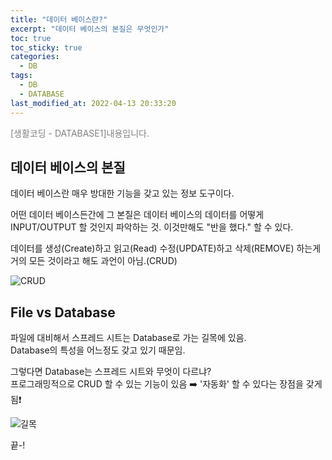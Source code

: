 ```yaml
---
title: "데이터 베이스란?"
excerpt: "데이터 베이스의 본질은 무엇인가"
toc: true
toc_sticky: true
categories:
  - DB
tags:
  - DB
  - DATABASE
last_modified_at: 2022-04-13 20:33:20
---
```

<span style="color:grey">[생활코딩 - DATABASE1]내용입니다.</span>
  
## 데이터 베이스의 본질
  
데이터 베이스란 매우 방대한 기능을 갖고 있는 정보 도구이다.
  
어떤 데이터 베이스든간에 그 본질은 데이터 베이스의 데이터를 어떻게 INPUT/OUTPUT 할 것인지 파악하는 것. 이것만해도 "반을 했다." 할 수 있다.
  
데이터를 생성(Create)하고 읽고(Read) 수정(UPDATE)하고 삭제(REMOVE) 하는게 거의 모든 것이라고 해도 과언이 아님.(CRUD)  

![CRUD](../assets/images/Database/생활코딩_Database1/d1.png)


## File vs Database
  
파일에 대비해서 스프레드 시트는 Database로 가는 길목에 있음.  
Database의 특성을 어느정도 갖고 있기 때문임.  
  
그렇다면 Database는 스프레드 시트와 무엇이 다르냐?  
프로그래밍적으로 CRUD 할 수 있는 기능이 있음 ➡️ '자동화' 할 수 있다는 장점을 갖게 됨❗️  
  
![길목](../assets/images/Database/생활코딩_Database1/d2.png)

끝-!
